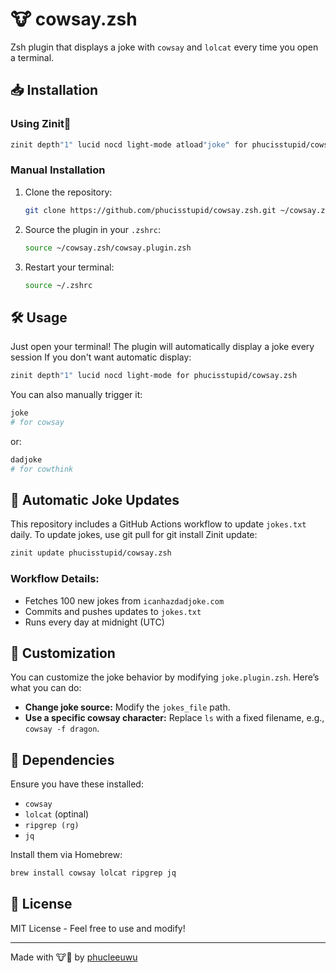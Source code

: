 # 🐮 cowsay.zsh

Zsh plugin that displays a joke with `cowsay` and `lolcat` every time you open a terminal.

## 📥 Installation

### Using Zinit🌻
   ```sh
   zinit depth"1" lucid nocd light-mode atload"joke" for phucisstupid/cowsay.zsh 
   ```
### Manual Installation
1. Clone the repository:
   ```sh
   git clone https://github.com/phucisstupid/cowsay.zsh.git ~/cowsay.zsh
   ```
2. Source the plugin in your `.zshrc`:
   ```sh
   source ~/cowsay.zsh/cowsay.plugin.zsh
   ```
3. Restart your terminal:
   ```sh
   source ~/.zshrc
   ```

## 🛠 Usage
Just open your terminal! The plugin will automatically display a joke every session 
If you don't want automatic display:
   ```sh
   zinit depth"1" lucid nocd light-mode for phucisstupid/cowsay.zsh 
   ```

You can also manually trigger it:
```sh
joke
# for cowsay
```
or:
```sh
dadjoke
# for cowthink
```

## 🔄 Automatic Joke Updates
This repository includes a GitHub Actions workflow to update `jokes.txt` daily.
To update jokes, use git pull for git install
Zinit update:
```sh
zinit update phucisstupid/cowsay.zsh
```

### Workflow Details:
- Fetches 100 new jokes from `icanhazdadjoke.com`
- Commits and pushes updates to `jokes.txt`
- Runs every day at midnight (UTC)

## 🚀 Customization
You can customize the joke behavior by modifying `joke.plugin.zsh`. Here’s what you can do:

- **Change joke source:** Modify the `jokes_file` path.
- **Use a specific cowsay character:** Replace `ls` with a fixed filename, e.g., `cowsay -f dragon`.

## 🐧 Dependencies
Ensure you have these installed:
- `cowsay`
- `lolcat` (optinal)
- `ripgrep (rg)`
- `jq`

Install them via Homebrew:
```sh
brew install cowsay lolcat ripgrep jq
```

## 📜 License
MIT License - Feel free to use and modify!

---
Made with 🐮💬 by [phucleeuwu](https://github.com/phucisstupid)

